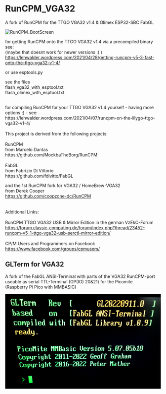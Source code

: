 # RunCPM_VGA32
A fork of RunCPM for the TTGO VGA32 v1.4 & Olimex ESP32-SBC FabGL

![RunCPM_BootScreen](https://github.com/guidol70/RunCPM_VGA32/raw/main/pictures/RunCPM_v6_7_VGA32_GL20241119.jpg?raw=true)

for getting RunCPM onto the TTGO VGA32 v1.4 via a precompiled binary see:<br/>
(maybe that doesnt work for newer versions :( )<br/>
https://lehwalder.wordpress.com/2021/04/28/getting-runcpm-v5-3-fast-onto-the-ttgo-vga32-v1-4/<br/>


or use esptools.py

see the files <br/>
flash_vga32_with_esptool.txt <br/>
flash_olimex_with_esptool.txt <br/>

<br/>
for compiling RunCPM for your TTGO VGA32 v1.4 yourself - having more options ;) - see:<br/>
https://lehwalder.wordpress.com/2021/04/07/runcpm-on-the-lilygo-ttgo-vga32-v1-4/<br/>
<br/>
This project is derived from the following projects:<br/>
<br/>
RunCPM<br/>
from Marcelo Dantas<br/>
https://github.com/MockbaTheBorg/RunCPM<br/>
<br/>
FabGL<br/>
from Fabrizio Di Vittorio<br/>
https://github.com/fdivitto/FabGL<br/>

and the 1st RunCPM fork for VGA32 / HomeBrew-VGA32<br/>
from Derek Cooper<br/>
https://github.com/coopzone-dc/RunCPM<br/>
<br/>
<br/>
Additional Links:<br/>
<br/>
RunCPM TTGO VGA32 USB & Mirror Edition in the german VzEkC-Forum <br/>
https://forum.classic-computing.de/forum/index.php?thread/23452-runcpm-v5-1-ttgo-vga32-usb-serctl-mirror-edition/<br/>
<br/>
CP/M Users and Programmers on Facebook<br/>
https://www.facebook.com/groups/cpmusers/<br/>


## GLTerm for VGA32
A fork of the FabGL ANSI-Terminal with parts of the VGA32 RunCPM-port<br>
useable as serial TTL-Terminal (GP(IO) 20&21) for the Picomite<br>
(Raspberry Pi Pico with MMBASIC)<br>

![GLTerm VGA32 BootScreen](https://github.com/guidol70/RunCPM_VGA32/raw/main/GLTerm_VGA32/GLTerm_Rev_GL22020911.jpg?raw=true)
